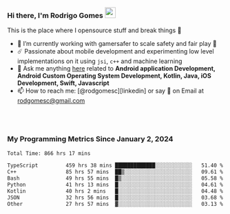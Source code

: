 
### Hi there, I'm Rodrigo Gomes <img src="https://media.giphy.com/media/hvRJCLFzcasrR4ia7z/giphy.gif" width="25px">
This is the place where I opensource stuff and break things 🤣
- 🔭 I’m currently working with gamersafer to scale safety and fair play 💜
- ☄️ Passionate about mobile development and experimenting low level implementations on it using `jsi`, `c++` and machine learning
- 💬 Ask me anything [here](https://github.com/rodgomesc/rodgomesc/issues) related to <b>Android application Development, Android Custom Operating System Development, Kotlin, Java, iOS Development, Swift, Javascript</b>
- 📫 How to reach me: [@rodgomesc][linkedin] or say 👋 on Email at [rodgomesc@gmail.com](mailto:rodgomesc@gmail.com)


<br/>

<!-- 
<picture>
  <img src="/github-metrics.svg" alt="Metrics">
</picture>
-->

</br>

### My Programming Metrics Since January 2, 2024 


<!--START_SECTION:waka-->

```txt
Total Time: 866 hrs 17 mins

TypeScript         459 hrs 38 mins █████████████░░░░░░░░░░░░   51.40 %
C++                85 hrs 57 mins  ██▒░░░░░░░░░░░░░░░░░░░░░░   09.61 %
Bash               49 hrs 55 mins  █▒░░░░░░░░░░░░░░░░░░░░░░░   05.58 %
Python             41 hrs 13 mins  █░░░░░░░░░░░░░░░░░░░░░░░░   04.61 %
Kotlin             40 hrs 2 mins   █░░░░░░░░░░░░░░░░░░░░░░░░   04.48 %
JSON               32 hrs 56 mins  █░░░░░░░░░░░░░░░░░░░░░░░░   03.68 %
Other              27 hrs 57 mins  ▓░░░░░░░░░░░░░░░░░░░░░░░░   03.13 %
```

<!--END_SECTION:waka-->
